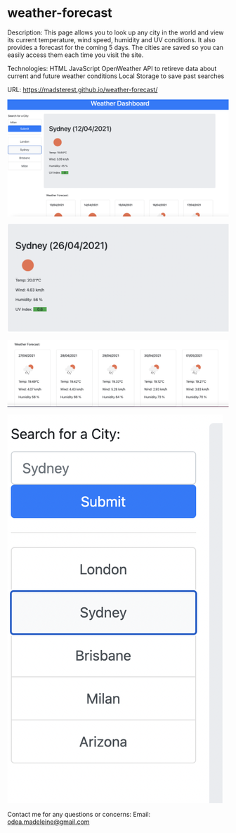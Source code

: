 # weather-forecast

Description: This page allows you to look up any city in the world and view its current temperature, wind speed, humidity and UV conditions. It also provides a forecast for the coming 5 days. The cities are saved so you can easily access them each time you visit the site.

Technologies:
HTML
JavaScript
OpenWeather API to retireve data about current and future weather conditions
Local Storage to save past searches

URL: https://madsterest.github.io/weather-forecast/

![Deployed Site Screenshot](./assets/website-screenshot.png)




![Current Weather](./assets/current-weather.png)





![5 Day Forecast](./assets/5-day-forecast.png)





![Local Storage Display](./assets/local-storage.png)


Contact me for any questions or concerns:
Email: odea.madeleine@gmail.com

